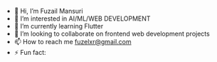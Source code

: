 - 👋 Hi, I’m Fuzail Mansuri
- 👀 I’m interested in AI/ML/WEB DEVELOPMENT
- 🌱 I’m currently learning Flutter
- 💞️ I’m looking to collaborate on frontend web development projects
- 📫 How to reach me fuzelxr@gmail.com
- ⚡ Fun fact: 

<!---
fuz3l/fuz3l is a ✨ special ✨ repository because its `README.md` (this file) appears on your GitHub profile.
You can click the Preview link to take a look at your changes.
--->
